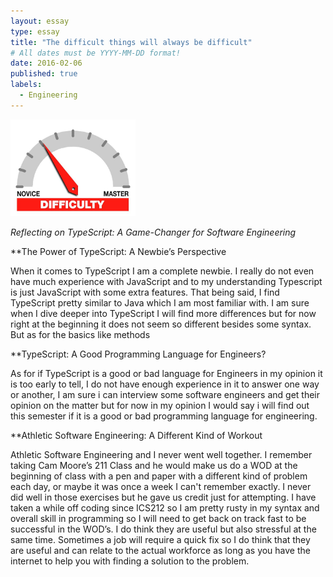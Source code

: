```yaml
---
layout: essay
type: essay
title: "The difficult things will always be difficult"
# All dates must be YYYY-MM-DD format!
date: 2016-02-06
published: true
labels:
  - Engineering
---
```


<img width="200px" class="rounded float-start pe-4" src="../img/difficulty/degree_difficulty.jpg">


*Reflecting on TypeScript: A Game-Changer for Software Engineering*

**The Power of TypeScript: A Newbie’s Perspective

When it comes to TypeScript I am a complete newbie.  I really do not even have much experience with JavaScript and to my understanding Typescript is just JavaScript with some extra features.  That being said, I find TypeScript pretty similar to Java which I am most familiar with.  I am sure when I dive deeper into TypeScript I will find more differences but for now right at the beginning it does not seem so different besides some syntax. But as for the basics like methods

**TypeScript: A Good Programming Language for Engineers?

As for if TypeScript is a good or bad language for Engineers in my opinion it is too early to tell, I do not have enough experience in it to answer one way or another, I am sure i can interview some software engineers and get their opinion on the matter but for now in my opinion I would say i will find out this semester if it is a good or bad programming language for engineering.

**Athletic Software Engineering: A Different Kind of Workout

Athletic Software Engineering and I never went well together. I remember taking Cam Moore’s 211 Class and he would make us do a WOD at the beginning of class with a pen and paper with a different kind of problem each day, or maybe it was once a week I can't remember exactly.  I never did well in those exercises but he gave us credit just for attempting. I have taken a while off coding since ICS212 so I am pretty rusty in my syntax and overall skill in programming so I will need to get back on track fast to be successful in the WOD’s. I do think they are useful but also stressful at the same time.  Sometimes a job will require a quick fix so I do think that they are useful and can relate to the actual workforce as long as you have the internet to help you with finding a solution to the problem.  
